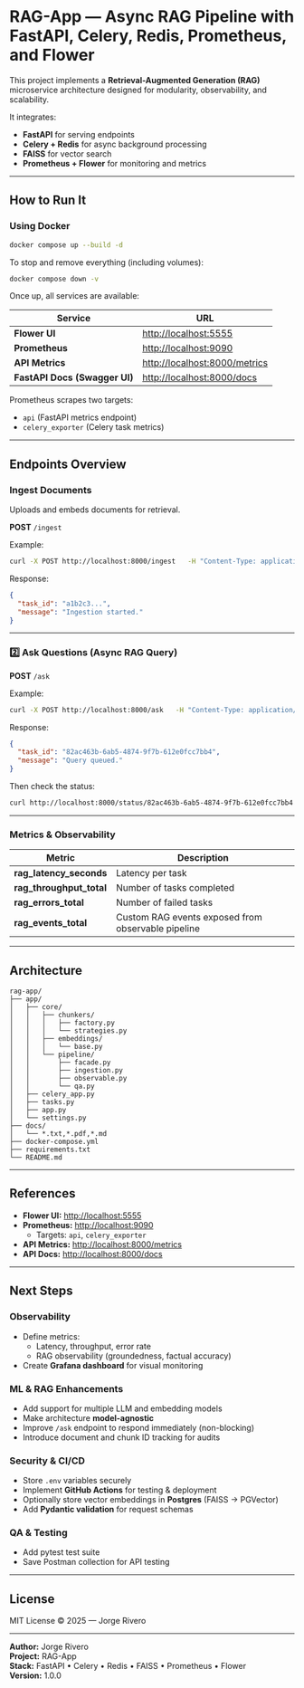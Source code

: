 # RAG-App — Async RAG Pipeline with FastAPI, Celery, Redis, Prometheus, and Flower

This project implements a **Retrieval-Augmented Generation (RAG)** microservice architecture designed for modularity, observability, and scalability.

It integrates:
- **FastAPI** for serving endpoints  
- **Celery + Redis** for async background processing  
- **FAISS** for vector search  
- **Prometheus + Flower** for monitoring and metrics  

---

## How to Run It

### Using Docker

```bash
docker compose up --build -d
```

To stop and remove everything (including volumes):

```bash
docker compose down -v
```

Once up, all services are available:

| Service | URL |
|----------|-----|
| **Flower UI** | [http://localhost:5555](http://localhost:5555) |
| **Prometheus** | [http://localhost:9090](http://localhost:9090) |
| **API Metrics** | [http://localhost:8000/metrics](http://localhost:8000/metrics) |
| **FastAPI Docs (Swagger UI)** | [http://localhost:8000/docs](http://localhost:8000/docs) |

Prometheus scrapes two targets:  
- `api` (FastAPI metrics endpoint)  
- `celery_exporter` (Celery task metrics)

---

## Endpoints Overview

### Ingest Documents

Uploads and embeds documents for retrieval.

**POST** `/ingest`

Example:
```bash
curl -X POST http://localhost:8000/ingest   -H "Content-Type: application/json"   -d '{"input_dir": "docs", "strategy": "recursive"}'
```

Response:
```json
{
  "task_id": "a1b2c3...",
  "message": "Ingestion started."
}
```

---

### 2️⃣ Ask Questions (Async RAG Query)

**POST** `/ask`

Example:
```bash
curl -X POST http://localhost:8000/ask   -H "Content-Type: application/json"   -d '{"query": "How do I authenticate to the API?", "k": 3}'
```

Response:
```json
{
  "task_id": "82ac463b-6ab5-4874-9f7b-612e0fcc7bb4",
  "message": "Query queued."
}
```

Then check the status:

```bash
curl http://localhost:8000/status/82ac463b-6ab5-4874-9f7b-612e0fcc7bb4
```

---

### Metrics & Observability

| Metric | Description |
|--------|-------------|
| **rag_latency_seconds** | Latency per task |
| **rag_throughput_total** | Number of tasks completed |
| **rag_errors_total** | Number of failed tasks |
| **rag_events_total** | Custom RAG events exposed from observable pipeline |

---

## Architecture

```
rag-app/
├── app/
│   ├── core/
│   │   ├── chunkers/
│   │   │   ├── factory.py
│   │   │   └── strategies.py
│   │   ├── embeddings/
│   │   │   └── base.py   
│   │   └── pipeline/
│   │       ├── facade.py
│   │       ├── ingestion.py
│   │       ├── observable.py
│   │       └── qa.py
│   ├── celery_app.py
│   ├── tasks.py   
│   ├── app.py
│   └── settings.py
├── docs/
│   └── *.txt,*.pdf,*.md
├── docker-compose.yml
├── requirements.txt
└── README.md
```

---

## References

- **Flower UI:** [http://localhost:5555](http://localhost:5555)
- **Prometheus:** [http://localhost:9090](http://localhost:9090)
  - Targets: `api`, `celery_exporter`
- **API Metrics:** [http://localhost:8000/metrics](http://localhost:8000/metrics)
- **API Docs:** [http://localhost:8000/docs](http://localhost:8000/docs)

---

## Next Steps

### Observability
- Define metrics:
  - Latency, throughput, error rate
  - RAG observability (groundedness, factual accuracy)
- Create **Grafana dashboard** for visual monitoring

### ML & RAG Enhancements
- Add support for multiple LLM and embedding models
- Make architecture **model-agnostic**
- Improve `/ask` endpoint to respond immediately (non-blocking)
- Introduce document and chunk ID tracking for audits

### Security & CI/CD
- Store `.env` variables securely
- Implement **GitHub Actions** for testing & deployment
- Optionally store vector embeddings in **Postgres** (FAISS → PGVector)
- Add **Pydantic validation** for request schemas

### QA & Testing
- Add pytest test suite
- Save Postman collection for API testing

---

## License
MIT License © 2025 — Jorge Rivero

---

**Author:** Jorge Rivero  
**Project:** RAG-App  
**Stack:** FastAPI • Celery • Redis • FAISS • Prometheus • Flower  
**Version:** 1.0.0  
